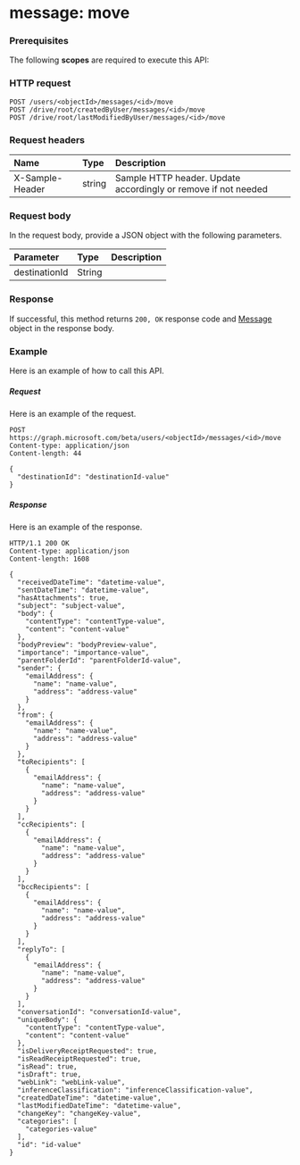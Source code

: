 # message: move


### Prerequisites
The following **scopes** are required to execute this API: 
### HTTP request
<!-- { "blockType": "ignored" } -->
```http
POST /users/<objectId>/messages/<id>/move
POST /drive/root/createdByUser/messages/<id>/move
POST /drive/root/lastModifiedByUser/messages/<id>/move

```
### Request headers
| Name       | Type | Description|
|:---------------|:--------|:----------|
| X-Sample-Header  | string  | Sample HTTP header. Update accordingly or remove if not needed|

### Request body
In the request body, provide a JSON object with the following parameters.

| Parameter	   | Type	|Description|
|:---------------|:--------|:----------|
|destinationId|String||

### Response
If successful, this method returns `200, OK` response code and [Message](../resources/message.md) object in the response body.

### Example
Here is an example of how to call this API.
##### Request
Here is an example of the request.
<!-- {
  "blockType": "request",
  "name": "message_move"
}-->
```http
POST https://graph.microsoft.com/beta/users/<objectId>/messages/<id>/move
Content-type: application/json
Content-length: 44

{
  "destinationId": "destinationId-value"
}
```

##### Response
Here is an example of the response.
<!-- {
  "blockType": "response",
  "truncated": false,
  "@odata.type": "microsoft.graph.message"
} -->
```http
HTTP/1.1 200 OK
Content-type: application/json
Content-length: 1608

{
  "receivedDateTime": "datetime-value",
  "sentDateTime": "datetime-value",
  "hasAttachments": true,
  "subject": "subject-value",
  "body": {
    "contentType": "contentType-value",
    "content": "content-value"
  },
  "bodyPreview": "bodyPreview-value",
  "importance": "importance-value",
  "parentFolderId": "parentFolderId-value",
  "sender": {
    "emailAddress": {
      "name": "name-value",
      "address": "address-value"
    }
  },
  "from": {
    "emailAddress": {
      "name": "name-value",
      "address": "address-value"
    }
  },
  "toRecipients": [
    {
      "emailAddress": {
        "name": "name-value",
        "address": "address-value"
      }
    }
  ],
  "ccRecipients": [
    {
      "emailAddress": {
        "name": "name-value",
        "address": "address-value"
      }
    }
  ],
  "bccRecipients": [
    {
      "emailAddress": {
        "name": "name-value",
        "address": "address-value"
      }
    }
  ],
  "replyTo": [
    {
      "emailAddress": {
        "name": "name-value",
        "address": "address-value"
      }
    }
  ],
  "conversationId": "conversationId-value",
  "uniqueBody": {
    "contentType": "contentType-value",
    "content": "content-value"
  },
  "isDeliveryReceiptRequested": true,
  "isReadReceiptRequested": true,
  "isRead": true,
  "isDraft": true,
  "webLink": "webLink-value",
  "inferenceClassification": "inferenceClassification-value",
  "createdDateTime": "datetime-value",
  "lastModifiedDateTime": "datetime-value",
  "changeKey": "changeKey-value",
  "categories": [
    "categories-value"
  ],
  "id": "id-value"
}
```

<!-- uuid: 8fcb5dbc-d5aa-4681-8e31-b001d5168d79
2015-10-25 14:57:30 UTC -->
<!-- {
  "type": "#page.annotation",
  "description": "message: move",
  "keywords": "",
  "section": "documentation",
  "tocPath": ""
}-->